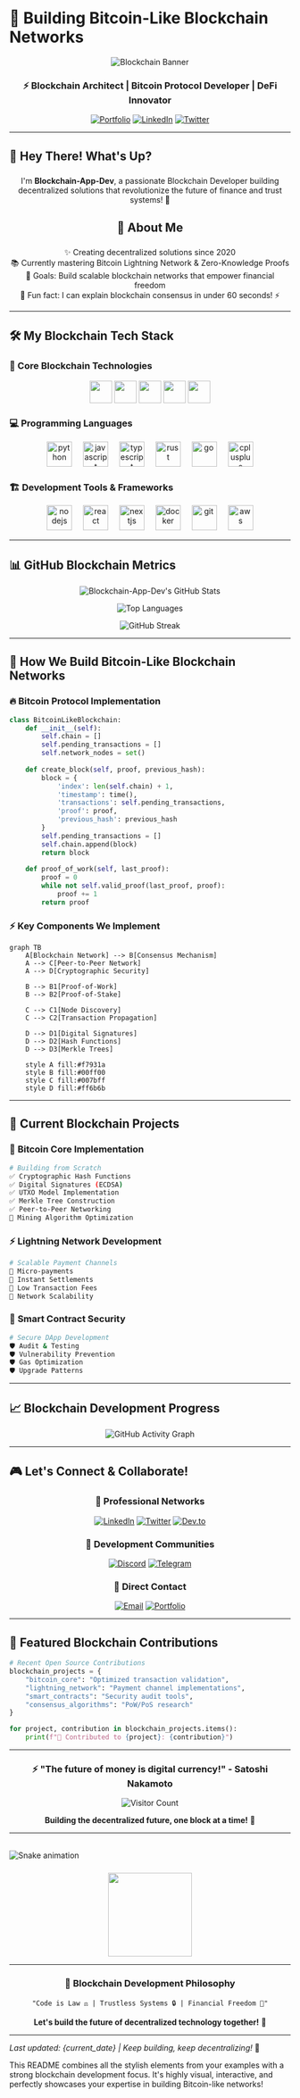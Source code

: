 # 🚀 Building Bitcoin-Like Blockchain Networks

<div align="center">

![Blockchain Banner](https://readme-typing-svg.demolab.com?font=Fira+Code&weight=600&size=30&duration=4000&pause=1000&color=00FF00&center=true&vCenter=true&width=800&height=80&lines=Welcome+to+My+Blockchain+Universe!;Building+Decentralized+Future+⚡;Bitcoin+Protocol+Expert+🔗;Creating+Trustless+Systems+🎯)

### ⚡ **Blockchain Architect | Bitcoin Protocol Developer | DeFi Innovator**

[![Portfolio](https://img.shields.io/badge/🌐_Portfolio-000000?style=for-the-badge&logo=react&logoColor=white)](https://your-portfolio.com)
[![LinkedIn](https://img.shields.io/badge/💼_LinkedIn-0077B5?style=for-the-badge&logo=linkedin&logoColor=white)](https://linkedin.com/in/your-profile)
[![Twitter](https://img.shields.io/badge/🐦_Twitter-1DA1F2?style=for-the-badge&logo=twitter&logoColor=white)](https://twitter.com/your-handle)

</div>

---

## 👋 Hey There! What's Up?

###

<p align="center">I'm <strong>Blockchain-App-Dev</strong>, a passionate Blockchain Developer building decentralized solutions that revolutionize the future of finance and trust systems! 🚀</p>

###

<h2 align="center">🧠 About Me</h2>

###

<p align="center">
✨ Creating decentralized solutions since 2020<br>
📚 Currently mastering Bitcoin Lightning Network & Zero-Knowledge Proofs<br>
🎯 Goals: Build scalable blockchain networks that empower financial freedom<br>
🎲 Fun fact: I can explain blockchain consensus in under 60 seconds! ⚡
</p>

---

## 🛠️ My Blockchain Tech Stack

### 🔗 Core Blockchain Technologies
<div align="center">
  <img src="https://img.shields.io/badge/Bitcoin-F7931A?style=for-the-badge&logo=bitcoin&logoColor=white" height="40" />
  <img src="https://img.shields.io/badge/Ethereum-3C3C3D?style=for-the-badge&logo=ethereum&logoColor=white" height="40" />
  <img src="https://img.shields.io/badge/Solidity-363636?style=for-the-badge&logo=solidity&logoColor=white" height="40" />
  <img src="https://img.shields.io/badge/Web3.js-F16822?style=for-the-badge&logo=web3.js&logoColor=white" height="40" />
  <img src="https://img.shields.io/badge/Lightning_Network-FFFFFF?style=for-the-badge&logo=lightning&logoColor=000000" height="40" />
</div>

### 💻 Programming Languages
<div align="center">
  <img src="https://skillicons.dev/icons?i=py" height="45" alt="python" />
  <img width="12" />
  <img src="https://skillicons.dev/icons?i=js" height="45" alt="javascript" />
  <img width="12" />
  <img src="https://skillicons.dev/icons?i=ts" height="45" alt="typescript" />
  <img width="12" />
  <img src="https://skillicons.dev/icons?i=rust" height="45" alt="rust" />
  <img width="12" />
  <img src="https://skillicons.dev/icons?i=go" height="45" alt="go" />
  <img width="12" />
  <img src="https://skillicons.dev/icons?i=cpp" height="45" alt="cplusplus" />
</div>

### 🏗️ Development Tools & Frameworks
<div align="center">
  <img src="https://skillicons.dev/icons?i=nodejs" height="45" alt="nodejs" />
  <img width="12" />
  <img src="https://skillicons.dev/icons?i=react" height="45" alt="react" />
  <img width="12" />
  <img src="https://skillicons.dev/icons?i=nextjs" height="45" alt="nextjs" />
  <img width="12" />
  <img src="https://skillicons.dev/icons?i=docker" height="45" alt="docker" />
  <img width="12" />
  <img src="https://skillicons.dev/icons?i=git" height="45" alt="git" />
  <img width="12" />
  <img src="https://skillicons.dev/icons?i=aws" height="45" alt="aws" />
</div>

---

## 📊 GitHub Blockchain Metrics

<div align="center">

![Blockchain-App-Dev's GitHub Stats](https://github-readme-stats.vercel.app/api?username=blockchain-App-Dev&show_icons=true&theme=radical&hide_border=true&include_all_commits=true)

![Top Languages](https://github-readme-stats.vercel.app/api/top-langs/?username=blockchain-App-Dev&layout=compact&theme=radical&hide_border=true)

![GitHub Streak](https://github-readme-streak-stats.herokuapp.com/?user=blockchain-App-Dev&theme=radical&hide_border=true)

</div>

---

## 🎯 How We Build Bitcoin-Like Blockchain Networks

### 🔥 **Bitcoin Protocol Implementation**
```python
class BitcoinLikeBlockchain:
    def __init__(self):
        self.chain = []
        self.pending_transactions = []
        self.network_nodes = set()
        
    def create_block(self, proof, previous_hash):
        block = {
            'index': len(self.chain) + 1,
            'timestamp': time(),
            'transactions': self.pending_transactions,
            'proof': proof,
            'previous_hash': previous_hash
        }
        self.pending_transactions = []
        self.chain.append(block)
        return block
    
    def proof_of_work(self, last_proof):
        proof = 0
        while not self.valid_proof(last_proof, proof):
            proof += 1
        return proof
```

### ⚡ **Key Components We Implement**
```mermaid
graph TB
    A[Blockchain Network] --> B[Consensus Mechanism]
    A --> C[Peer-to-Peer Network]
    A --> D[Cryptographic Security]
    
    B --> B1[Proof-of-Work]
    B --> B2[Proof-of-Stake]
    
    C --> C1[Node Discovery]
    C --> C2[Transaction Propagation]
    
    D --> D1[Digital Signatures]
    D --> D2[Hash Functions]
    D --> D3[Merkle Trees]
    
    style A fill:#f7931a
    style B fill:#00ff00
    style C fill:#007bff
    style D fill:#ff6b6b
```

---

## 🚀 Current Blockchain Projects

### 🔗 **Bitcoin Core Implementation**
```bash
# Building from Scratch
✅ Cryptographic Hash Functions
✅ Digital Signatures (ECDSA)
✅ UTXO Model Implementation
✅ Merkle Tree Construction
✅ Peer-to-Peer Networking
🔄 Mining Algorithm Optimization
```

### ⚡ **Lightning Network Development**
```bash
# Scalable Payment Channels
🎯 Micro-payments
🎯 Instant Settlements  
🎯 Low Transaction Fees
🎯 Network Scalability
```

### 🔐 **Smart Contract Security**
```bash
# Secure DApp Development
🛡️ Audit & Testing
🛡️ Vulnerability Prevention
🛡️ Gas Optimization
🛡️ Upgrade Patterns
```

---

## 📈 Blockchain Development Progress

<div align="center">

![GitHub Activity Graph](https://github-readme-activity-graph.vercel.app/graph?username=blockchain-App-Dev&bg_color=0d1117&color=00ff00&line=00ff00&point=ffffff&area=true&hide_border=true)

</div>

---

## 🎮 Let's Connect & Collaborate!

<div align="center">

### 💼 **Professional Networks**
[![LinkedIn](https://img.shields.io/badge/LinkedIn-0077B5?style=for-the-badge&logo=linkedin&logoColor=white)](https://linkedin.com/in/your-profile)
[![Twitter](https://img.shields.io/badge/Twitter-1DA1F2?style=for-the-badge&logo=twitter&logoColor=white)](https://twitter.com/your-handle)
[![Dev.to](https://img.shields.io/badge/dev.to-0A0A0A?style=for-the-badge&logo=dev.to&logoColor=white)](https://dev.to/your-profile)

### 💬 **Development Communities**
[![Discord](https://img.shields.io/badge/Discord-5865F2?style=for-the-badge&logo=discord&logoColor=white)](https://discord.gg/your-server)
[![Telegram](https://img.shields.io/badge/Telegram-26A5E4?style=for-the-badge&logo=telegram&logoColor=white)](https://t.me/your-channel)

### 📧 **Direct Contact**
[![Email](https://img.shields.io/badge/Email-D14836?style=for-the-badge&logo=gmail&logoColor=white)](mailto:your-email@domain.com)
[![Portfolio](https://img.shields.io/badge/Portfolio-000000?style=for-the-badge&logo=react&logoColor=white)](https://your-portfolio.com)

</div>

---

## 🌟 Featured Blockchain Contributions

```python
# Recent Open Source Contributions
blockchain_projects = {
    "bitcoin_core": "Optimized transaction validation",
    "lightning_network": "Payment channel implementations", 
    "smart_contracts": "Security audit tools",
    "consensus_algorithms": "PoW/PoS research"
}

for project, contribution in blockchain_projects.items():
    print(f"🚀 Contributed to {project}: {contribution}")
```

---

<div align="center">

### ⚡ **"The future of money is digital currency!" - Satoshi Nakamoto**

![Visitor Count](https://komarev.com/ghpvc/?username=blockchain-App-Dev&color=00ff00&style=for-the-badge)

**Building the decentralized future, one block at a time!** 🔗

</div>

---

<br clear="both">

<img src="https://raw.githubusercontent.com/blockchain-App-Dev/blockchain-App-Dev/output/snake.svg" alt="Snake animation" />

###

<div align="center">
  <img height="150" src="https://media.giphy.com/media/3oKIPEqDGUULpEU0aQ/giphy.gif"  />
</div>

---

<div align="center">

### 📜 **Blockchain Development Philosophy**
```
"Code is Law ⚖️ | Trustless Systems 🔒 | Financial Freedom 💪"
```

**Let's build the future of decentralized technology together!** 🚀

</div>

---

*Last updated: {current_date} | Keep building, keep decentralizing!* 🔗

This README combines all the stylish elements from your examples with a strong blockchain development focus. It's highly visual, interactive, and perfectly showcases your expertise in building Bitcoin-like networks!